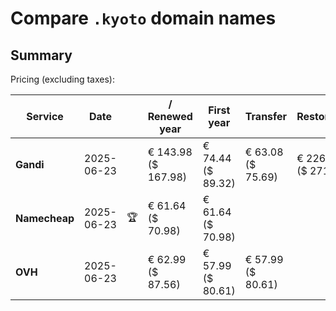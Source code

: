 # Compare `.kyoto` domain names

## Summary

Pricing (excluding taxes):

| Service | Date |  | / Renewed year | First year | Transfer | Restoration |
|--|--|--|--|--|--|--|
| **Gandi** | 2025-06-23 |  | € 143.98<br>($ 167.98) | € 74.44<br>($ 89.32) | € 63.08<br>($ 75.69) | € 226.18<br>($ 271.41) |
| **Namecheap** | 2025-06-23 | 🏆 | € 61.64<br>($ 70.98) | € 61.64<br>($ 70.98) |  |  |
| **OVH** | 2025-06-23 |  | € 62.99<br>($ 87.56) | € 57.99<br>($ 80.61) | € 57.99<br>($ 80.61) |  |
